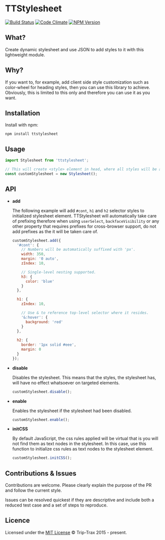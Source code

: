 # TTStylesheet
[![Build Status](https://img.shields.io/travis/Trip-Trax/tt-stylesheet.svg?style=flat-square)](https://travis-ci.org/Trip-Trax/tt-stylesheet)
[![Code Climate](https://codeclimate.com/github/Trip-Trax/tt-stylesheet/badges/gpa.svg)](https://codeclimate.com/github/Trip-Trax/tt-stylesheet)
[![NPM Version](https://badge.fury.io/js/ttstylesheet.svg)](https://badge.fury.io/js/ttstylesheet)

## What?
Create dynamic stylesheet and use JSON to add styles to it with this lightweight module.

## Why?
If you want to, for example, add client side style customization such as color-wheel for heading styles, then you can use this library to achieve. Obviously, this is limited to this only and therefore you can use it as you want.

## Installation
Install with npm:
```shell
npm install ttstylesheet
```


## Usage
```javascript
import Stylesheet from 'ttstylesheet';

// This will create <style> element in head, where all styles will be added.
const customStylesheet = new Stylesheet();
```

## API
- **add**

    The following example will add `#cont`, `h1` and `h2` selector styles to initialized stylesheet element.
    TTStylesheet will automatically take care of prefixing therefore when using `userSelect`, `backfaceVisibility` or any other property that requires prefixes for cross-browser support, do not add prefixes as the it will be taken care of.

    ```javascript
    customStylesheet.add({
      '#cont': {
        // Numbers will be automatically suffixed with 'px'.
        width: 350,
        margin: '0 auto',
        zIndex: 10,

        // Single-level nesting supported.
        h3: {
          color: 'blue'
        }
      },

      h1: {
        zIndex: 10,

        // Use & to reference top-level selector where it resides.
        '&:hover': {
          background: 'red'
        }
      },
      
      h2: {
        border: '1px solid #eee',
        margin: 0
      }
    });
    ```

- **disable**

    Disables the stylesheet. This means that the styles, the stylesheet has, will have no effect whatsoever on targeted elements.

    ```javascript
    customStylesheet.disable();
    ```

- **enable**

    Enables the stylesheet if the stylesheet had been disabled.

    ```javascript
    customStylesheet.enable();
    ```

- **initCSS**

    By default JavaScript, the css rules applied will be virtual that is you will not find them as text nodes in the stylesheet.
    In this case, use this function to initialize css rules as text nodes to the stylesheet element.

    ```javascript
    customStylesheet.initCSS();
    ```

## Contributions & Issues
Contributions are welcome. Please clearly explain the purpose of the PR and follow the current style.

Issues can be resolved quickest if they are descriptive and include both a reduced test case and a set of steps to reproduce.

## Licence
Licensed under the [MIT License](LICENSE) © Trip-Trax 2015 - present.
